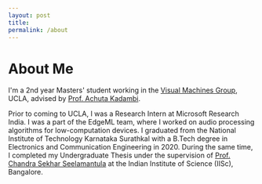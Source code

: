 ```yaml
---
layout: post
title:
permalink: /about
---
```

# About Me
I'm a 2nd year Masters' student working in the [Visual Machines Group](https://visual.ee.ucla.edu/), UCLA, advised by [Prof. Achuta Kadambi](https://www.ee.ucla.edu/achuta-kadambi/). 


Prior to coming to UCLA, I was a Research Intern at Microsoft Research India. I was a part of the EdgeML team, where I worked on audio processing algorithms for low-computation devices. I graduated from the National Institute of Technology Karnataka Surathkal with a B.Tech degree in Electronics and Communication Engineering in 2020. During the same time, I completed my Undergraduate Thesis under the supervision of [Prof. Chandra Sekhar Seelamantula](https://sites.google.com/site/chandrasekharseelamantula/) at the Indian Institute of Science (IISc), Bangalore.
